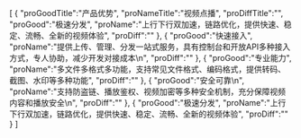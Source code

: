 [
	{
		"proGoodTitle":"产品优势",
		"proNameTitle":"视频点播",
		"proDiffTitle":"",
		"proGood":"极速分发",
		"proName":"上行下行双加速，链路优化，提供快速、稳定、流畅、全新的视频体验",
		"proDiff":""
	},
	{
		"proGood":"快速接入",
		"proName":"提供上传、管理、分发一站式服务，具有控制台和开放API多种接入方式，专人协助，减少开发对接成本\n",
		"proDiff":""
	},
	{
		"proGood":"专业能力",
		"proName":"多文件多格式多功能，支持常见文件格式、编码格式，提供转码、截图、水印等多种功能",
		"proDiff":""
	},
	{
		"proGood":"安全可靠\n",
		"proName":"支持防盗链、播放鉴权、视频加密等多种安全机制，充分保障视频内容和播放安全\n",
		"proDiff":""
	},
	{
		"proGood":"极速分发",
		"proName":"上行下行双加速，链路优化，提供快速、稳定、流畅、全新的视频体验",
		"proDiff":""
	}
]